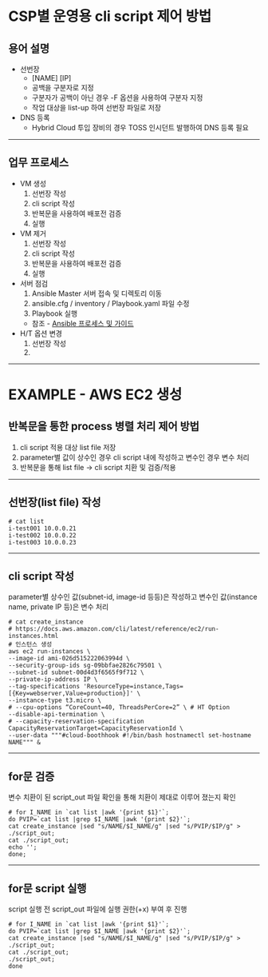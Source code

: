 # CSP별 운영용 cli script 제어 방법
## 용어 설명
* 선번장
    * [NAME] [IP]
    * 공백을 구분자로 지정
    * 구분자가 공백이 아닌 경우 -F 옵션을 사용하여 구분자 지정
    * 작업 대상을 list-up 하여 선번장 파일로 저장
* DNS 등록
    * Hybrid Cloud 투입 장비의 경우 TOSS 인시던트 발행하여 DNS 등록 필요
- - -
## 업무 프로세스
* VM 생성
    1. 선번장 작성
    2. cli script 작성
    3. 반복문을 사용하여 배포전 검증
    4. 실행
* VM 제거
    1. 선번장 작성
    2. cli script 작성
    3. 반복문을 사용하여 배포전 검증
    4. 실행
* 서버 점검
    1. Ansible Master 서버 접속 및 디렉토리 이동
    2. ansible.cfg / inventory / Playbook.yaml 파일 수정
    3. Playbook 실행
   * 참조 - [Ansible 프로세스 및 가이드](ansible/README.md)
* H/T 옵션 변경
    1. 선번장 작성
    2.  
- - -
# EXAMPLE - AWS EC2 생성
## 반복문을 통한 process 병렬 처리 제어 방법
1. cli script 적용 대상 list file 저장
2. parameter별 값이 상수인 경우 cli script 내에 작성하고 변수인 경우 변수 처리
3. 반복문을 통해 list file -> cli script 치환 및 검증/적용
- - -
## 선번장(list file) 작성
```
# cat list
i-test001 10.0.0.21
i-test002 10.0.0.22
i-test003 10.0.0.23
```
- - -
## cli script 작성
parameter별 상수인 값(subnet-id, image-id 등등)은 작성하고 변수인 값(instance name, private IP 등)은 변수 처리
```
# cat create_instance
# https://docs.aws.amazon.com/cli/latest/reference/ec2/run-instances.html
# 인스턴스 생성
aws ec2 run-instances \
--image-id ami-026d515222063994d \
--security-group-ids sg-09bbfae2826c79501 \
--subnet-id subnet-00d4d3f6565f9f712 \
--private-ip-address IP \
--tag-specifications 'ResourceType=instance,Tags=[{Key=webserver,Value=production}]' \
--instance-type t3.micro \ 
# --cpu-options “CoreCount=40, ThreadsPerCore=2” \ # HT Option
--disable-api-termination \
# --capacity-reservation-specification CapacityReservationTarget=CapacityReservationId \
--user-data """#cloud-boothhook #!/bin/bash hostnamectl set-hostname NAME""" &
```
- - -
## for문 검증
변수 치환이 된 script_out 파일 확인을 통해 치환이 제대로 이루어 졌는지 확인
```
# for I_NAME in `cat list |awk '{print $1}'`;
do PVIP=`cat list |grep $I_NAME |awk '{print $2}'`;
cat create_instance |sed "s/NAME/$I_NAME/g" |sed "s/PVIP/$IP/g" > ./script_out;
cat ./script_out;
echo '';
done;
```
- - -
## for문 script 실행
script 실행 전 script_out 파일에 실행 권한(+x) 부여 후 진행
```
# for I_NAME in `cat list |awk '{print $1}'`;
do PVIP=`cat list |grep $I_NAME |awk '{print $2}'`;
cat create_instance |sed "s/NAME/$I_NAME/g" |sed "s/PVIP/$IP/g" > ./script_out;
cat ./script_out;
./script_out;
done
```
